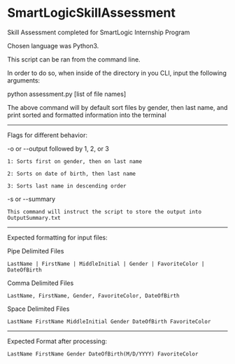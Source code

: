 # SmartLogicSkillAssessment
Skill Assessment completed for SmartLogic Internship Program

Chosen language was Python3.

This script can be ran from the command line.

In order to do so, when inside of the directory in you CLI, input the following arguments:

python assessment.py [list of file names]

The above command will by default sort files by gender, then last name, and print sorted and formatted information into the terminal

***
Flags for different behavior:

-o or --output followed by 1, 2, or 3

    1: Sorts first on gender, then on last name

    2: Sorts on date of birth, then last name

    3: Sorts last name in descending order


-s or --summary

    This command will instruct the script to store the output into OutputSummary.txt

---

Expected formatting for input files:


Pipe Delimited Files

    LastName | FirstName | MiddleInitial | Gender | FavoriteColor | DateOfBirth


Comma Delimited Files

    LastName, FirstName, Gender, FavoriteColor, DateOfBirth


Space Delimited Files

    LastName FirstName MiddleInitial Gender DateOfBirth FavoriteColor

***


Expected Format after processing:

    LastName FirstName Gender DateOfBirth(M/D/YYYY) FavoriteColor